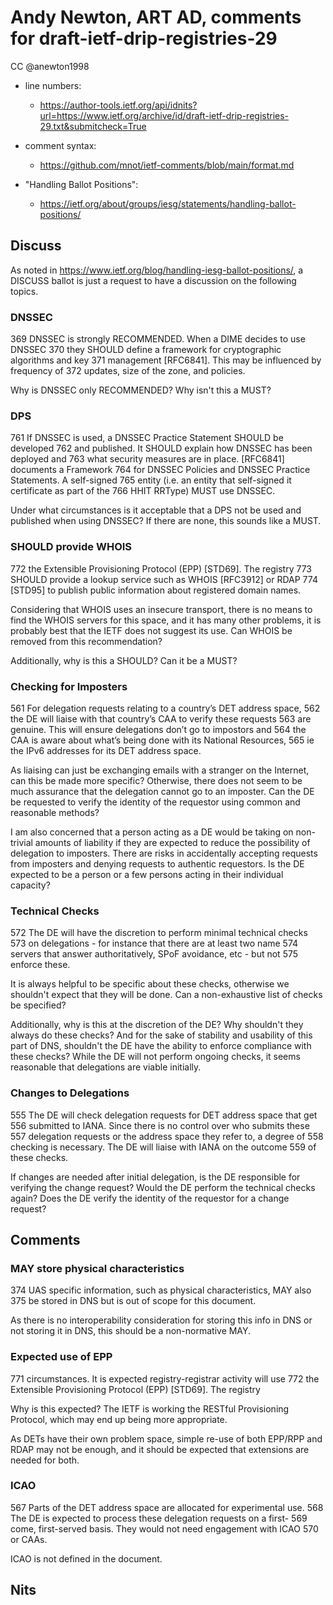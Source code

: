# Andy Newton, ART AD, comments for draft-ietf-drip-registries-29 
CC @anewton1998

* line numbers:
  - https://author-tools.ietf.org/api/idnits?url=https://www.ietf.org/archive/id/draft-ietf-drip-registries-29.txt&submitcheck=True

* comment syntax:
  - https://github.com/mnot/ietf-comments/blob/main/format.md

* "Handling Ballot Positions":
  - https://ietf.org/about/groups/iesg/statements/handling-ballot-positions/

## Discuss

As noted in https://www.ietf.org/blog/handling-iesg-ballot-positions/,
a DISCUSS ballot is just a request to have a discussion on the following topics.

### DNSSEC

369	   DNSSEC is strongly RECOMMENDED.  When a DIME decides to use DNSSEC
370	   they SHOULD define a framework for cryptographic algorithms and key
371	   management [RFC6841].  This may be influenced by frequency of
372	   updates, size of the zone, and policies.

Why is DNSSEC only RECOMMENDED? Why isn't this a MUST?

### DPS

761	   If DNSSEC is used, a DNSSEC Practice Statement SHOULD be developed
762	   and published.  It SHOULD explain how DNSSEC has been deployed and
763	   what security measures are in place.  [RFC6841] documents a Framework
764	   for DNSSEC Policies and DNSSEC Practice Statements.  A self-signed
765	   entity (i.e. an entity that self-signed it certificate as part of the
766	   HHIT RRType) MUST use DNSSEC.

Under what circumstances is it acceptable that a DPS not be used and
published when using DNSSEC? If there are none, this sounds like a MUST.

### SHOULD provide WHOIS

772	   the Extensible Provisioning Protocol (EPP) [STD69].  The registry
773	   SHOULD provide a lookup service such as WHOIS [RFC3912] or RDAP
774	   [STD95] to publish public information about registered domain names.

Considering that WHOIS uses an insecure transport, there is no means to find
the WHOIS servers for this space, and it has many other problems, it is probably
best that the IETF does not suggest its use. Can WHOIS be removed from this
recommendation?

Additionally, why is this a SHOULD? Can it be a MUST?

### Checking for Imposters

561	   For delegation requests relating to a country’s DET address space,
562	   the DE will liaise with that country’s CAA to verify these requests
563	   are genuine.  This will ensure delegations don’t go to impostors and
564	   the CAA is aware about what’s being done with its National Resources,
565	   ie the IPv6 addresses for its DET address space.

As liaising can just be exchanging emails with a stranger on the Internet,
can this be made more specific? Otherwise, there does not seem to be much assurance
that the delegation cannot go to an imposter. Can the DE be requested to
verify the identity of the requestor using common and reasonable methods?

I am also concerned that a person acting as a DE would be taking on non-trivial
amounts of liability if they are expected to reduce the possibility of delegation
to imposters. There are risks in accidentally accepting requests from imposters
and denying requests to authentic requestors. Is the DE expected to be a person
or a few persons acting in their individual capacity?

### Technical Checks

572	   The DE will have the discretion to perform minimal technical checks
573	   on delegations - for instance that there are at least two name
574	   servers that answer authoritatively, SPoF avoidance, etc - but not
575	   enforce these.

It is always helpful to be specific about these checks, otherwise we
shouldn't expect that they will be done. Can a non-exhaustive list of checks
be specified?

Additionally, why is this at the discretion of the DE? Why shouldn't they
always do these checks? And for the sake of stability and usability of
this part of DNS, shouldn't the DE have the ability to enforce compliance
with these checks? While the DE will not perform ongoing checks, it seems
reasonable that delegations are viable initially.

### Changes to Delegations

555	   The DE will check delegation requests for DET address space that get
556	   submitted to IANA.  Since there is no control over who submits these
557	   delegation requests or the address space they refer to, a degree of
558	   checking is necessary.  The DE will liaise with IANA on the outcome
559	   of these checks.

If changes are needed after initial delegation, is the DE responsible for
verifying the change request? Would the DE perform the technical checks
again? Does the DE verify the identity of the requestor for a change request?

## Comments

### MAY store physical characteristics

374	   UAS specific information, such as physical characteristics, MAY also
375	   be stored in DNS but is out of scope for this document.

As there is no interoperability consideration for storing this info in DNS or not storing it in DNS, this should
be a non-normative MAY.

### Expected use of EPP

771	   circumstances.  It is expected registry-registrar activity will use
772	   the Extensible Provisioning Protocol (EPP) [STD69].  The registry

Why is this expected? The IETF is working the RESTful Provisioning Protocol, which may end up
being more appropriate.

As DETs have their own problem space, simple re-use of both EPP/RPP and RDAP may not be enough,
and it should be expected that extensions are needed for both.

### ICAO

567	   Parts of the DET address space are allocated for experimental use.
568	   The DE is expected to process these delegation requests on a first-
569	   come, first-served basis.  They would not need engagement with ICAO
570	   or CAAs.

ICAO is not defined in the document.

## Nits

